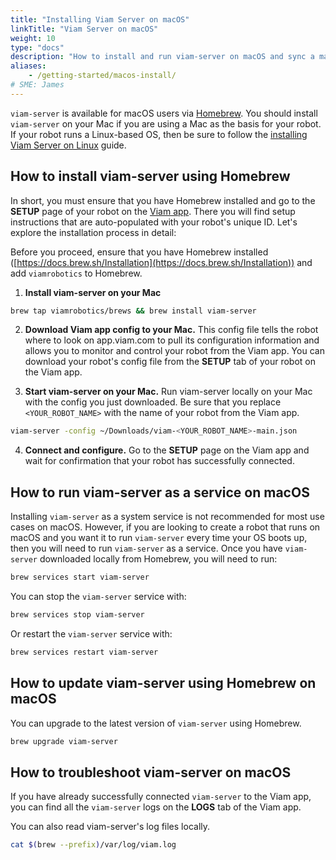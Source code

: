 ```yaml
---
title: "Installing Viam Server on macOS"
linkTitle: "Viam Server on macOS"
weight: 10
type: "docs"
description: "How to install and run viam-server on macOS and sync a machine with the Viam app ([https://app.viam.com](https://app.viam.com))"
aliases:
    - /getting-started/macos-install/
# SME: James
---
```

`viam-server` is available for macOS users via [Homebrew](https://docs.brew.sh).
You should install `viam-server` on your Mac if you are using a Mac as the basis for your robot.
If your robot runs a Linux-based OS, then be sure to follow the [installing Viam Server on Linux](../linux-install/) guide.

## How to install viam-server using Homebrew

In short, you must ensure that you have Homebrew installed and go to the **SETUP** page of your robot on the [Viam app](https://app.viam.com). There you will find setup instructions that are auto-populated with your robot's unique ID. Let's explore the installation process in detail:

Before you proceed, ensure that you have Homebrew installed ([https://docs.brew.sh/Installation](https://docs.brew.sh/Installation)) and add `viamrobotics` to Homebrew.

1. **Install viam-server on your Mac**

```bash
brew tap viamrobotics/brews && brew install viam-server
```

2.  **Download Viam app config to your Mac.** This config file tells the robot where to look on app.viam.com to pull its configuration information and allows you to monitor and control your robot from the Viam app.
You can download your robot's config file from the **SETUP** tab of your robot on the Viam app.

3.  **Start viam-server on your Mac.** Run viam-server locally on your Mac with the config you just downloaded. Be sure that you replace `<YOUR_ROBOT_NAME>` with the name of your robot from the Viam app.

```bash
viam-server -config ~/Downloads/viam-<YOUR_ROBOT_NAME>-main.json
```

4.  **Connect and configure.** Go to the **SETUP** page on the Viam app and wait for confirmation that your robot has successfully connected.

## How to run viam-server as a service on macOS

Installing `viam-server` as a system service is not recommended for most use cases on macOS.
However, if you are looking to create a robot that runs on macOS and you want it to run `viam-server` every time your OS boots up, then you will need to run `viam-server` as a service.
Once you have `viam-server` downloaded locally from Homebrew, you will need to run:

```bash
brew services start viam-server
```

You can stop the `viam-server` service with:

```bash
brew services stop viam-server
```

Or restart the `viam-server` service with:

```bash
brew services restart viam-server
```

## How to update viam-server using Homebrew on macOS

You can upgrade to the latest version of `viam-server` using Homebrew.

```bash
brew upgrade viam-server
```

## How to troubleshoot viam-server on macOS

If you have already successfully connected `viam-server` to the Viam app, you can find all the `viam-server` logs on the **LOGS** tab of the Viam app.

You can also read viam-server's log files locally.

```bash
cat $(brew --prefix)/var/log/viam.log
```

